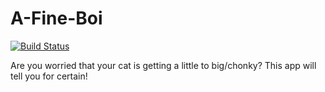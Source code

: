 # A-Fine-Boi
[![Build Status](https://cloud.drone.io/api/badges/peirvine/A-Fine-Boi/status.svg)](https://cloud.drone.io/peirvine/A-Fine-Boi)


Are you worried that your cat is getting a little to big/chonky? This app will tell you for certain!
